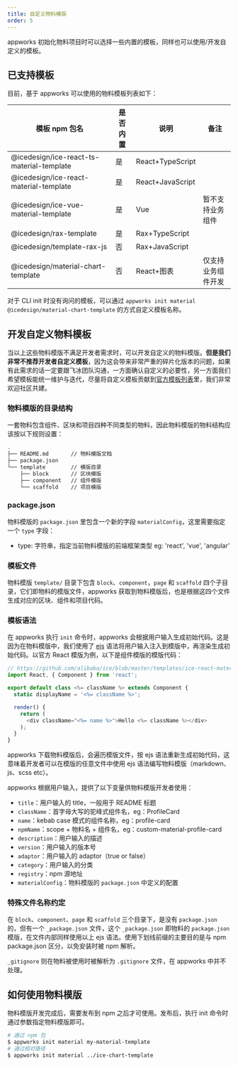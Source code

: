 ```yaml
---
title: 自定义物料模版
order: 5
---
```


appworks 初始化物料项目时可以选择一些内置的模板，同样也可以使用/开发自定义的模板。

## 已支持模板

目前，基于 appworks 可以使用的物料模板列表如下：

| 模板 npm 包名                             | 是否内置 | 说明             | 备注               |
| ----------------------------------------- | -------- | ---------------- | ------------------ |
| @icedesign/ice-react-ts-material-template | 是       | React+TypeScript |                    |
| @icedesign/ice-react-material-template    | 是       | React+JavaScript |                    |
| @icedesign/ice-vue-material-template      | 是       | Vue              | 暂不支持业务组件   |
| @icedesign/rax-template                   | 是       | Rax+TypeScript   |                    |
| @icedesign/template-rax-js                | 否       | Rax+JavaScript   |                    |
| @icedesign/material-chart-template        | 否       | React+图表       | 仅支持业务组件开发 |

对于 CLI init 时没有询问的模板，可以通过 `appworks init material @icedesign/material-chart-template` 的方式自定义模板名称。

## 开发自定义物料模板

当以上这些物料模版不满足开发者需求时，可以开发自定义的物料模版。**但是我们非常不推荐开发者自定义模板**，因为这会带来非常严重的碎片化版本的问题，如果有此需求的话一定要跟飞冰团队沟通，一方面确认自定义的必要性，另一方面我们希望模板能统一维护与迭代，尽量将自定义模板贡献到[官方模板列表](https://github.com/ice-lab/material-templates/)里，我们非常欢迎社区共建。

### 物料模版的目录结构

一套物料包含组件、区块和项目四种不同类型的物料，因此物料模版的物料结构应该按以下规则设置：

```bash
.
├── README.md       // 物料模版文档
├── package.json
└── template        // 模版目录
    ├── block       // 区块模版
    ├── component   // 组件模版
    └── scaffold    // 项目模版
```

### package.json

物料模版的 `package.json` 里包含一个新的字段 `materialConfig`，这里需要指定一个 `type` 字段：

- type: 字符串，指定当前物料模版的前端框架类型 eg: 'react', 'vue', 'angular'

### 模板文件

物料模版 `template/` 目录下包含 `block`、`component`，`page` 和 `scaffold` 四个子目录，它们即物料的模版文件，appworks 获取到物料模版后，也是根据这四个文件生成对应的区块、组件和项目代码。

### 模板语法

在 appworks 执行 `init` 命令时，appworks 会根据用户输入生成初始代码。这是因为在物料模版中，我们使用了 [ejs](https://ejs.co/) 语法将用户输入注入到模版中，再渲染生成初始代码。以官方 React 模版为例，以下是组件模版的模版代码：

```javascript
// https://github.com/alibaba/ice/blob/master/templates/ice-react-material-template/template/component/src/index.js
import React, { Component } from 'react';

export default class <%= className %> extends Component {
  static displayName = '<%= className %>';

  render() {
    return (
      <div className="<%= name %>">Hello <%= className %></div>
    );
  }
}
```

appworks 下载物料模版后，会遍历模版文件，按 ejs 语法重新生成初始代码，这意味着开发者可以在模版的任意文件中使用 ejs 语法编写物料模版（markdown、js、scss etc）。

appworks 根据用户输入，提供了以下变量供物料模版开发者使用：

- `title`：用户输入的 title，一般用于 README 标题
- `className`：首字母大写的驼峰式组件名，eg：ProfileCard
- `name`：kebab case 模式的组件名称，eg：profile-card
- `npmName`：scope + 物料名 + 组件名，eg：custom-material-profile-card
- `description`：用户输入的描述
- `version`：用户输入的版本号
- `adaptor`：用户输入的 adaptor（true or false）
- `category`：用户输入的分类
- `registry`：npm 源地址
- `materialConfig`：物料模版的 `package.json` 中定义的配置

### 特殊文件名称约定

在 `block`、`component`、`page` 和 `scaffold` 三个目录下，是没有 `package.json` 的，但有一个 `_package.json` 文件，这个 `_package.json` 即物料的 `package.json` 模版，在文件内部同样使用以上 ejs 语法。使用下划线前缀的主要目的是与 npm package.json 区分，以免安装时被 npm 解析。

`_gitignore` 则在物料被使用时被解析为 `.gitignore` 文件，在 appworks 中并不处理。

## 如何使用物料模版

物料模版开发完成后，需要发布到 npm 之后才可使用。发布后，执行 init 命令时通过参数指定物料模版即可。

```bash
# 通过 npm 包
$ appworks init material my-material-template
# 通过相对路径
$ appworks init material ../ice-chart-template
```
